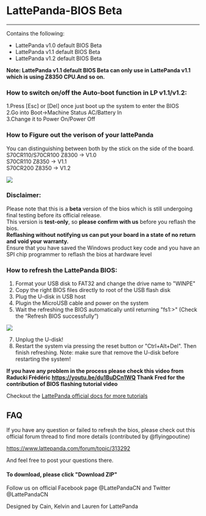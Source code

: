 # LattePanda-BIOS Beta
----------------

Contains the following:

- LattePanda v1.0 default BIOS Beta
- LattePanda v1.1 default BIOS Beta
- LattePanda v1.2 default BIOS Beta

**Note: LattePanda v1.1 default BIOS Beta can only use in LattePanda v1.1 which is using Z8350 CPU.And so on.**     
  
  
### How to switch on/off the Auto-boot function in LP v1.1/v1.2:
1.Press [Esc] or [Del] once just boot up the system to enter the BIOS  
2.Go into Boot->Machine Status AC/Battery In  
3.Change it to Power On/Power Off
  
  
### How to Figure out the verison of your lattePanda
You can distinguishing between both by the stick on the side of the board.  
S70CR110/S70CR100 Z8300 -> V1.0    
S70CR110 Z8350 -> V1.1   
S70CR200 Z8350 -> V1.2  

![](https://github.com/LattePandaTeam/Docs/blob/master/assets/images/8350-sticker.png)



### Disclaimer:   

Please note that this is a **beta** version of the bios which is still undergoing final testing before its official release.  
This version is **test-only**, so **please confirm with us** before you reflash the bios.  
**Reflashing without notifying us can put your board in a state of no return and void your warranty.**  
Ensure that you have saved the Windows product key code and you have an SPI chip programmer to reflash the bios at hardware level


### How to refresh the LattePanda BIOS:

1. Format your USB disk to FAT32 and change the drive name to "WINPE"
2. Copy the right BIOS files directly to root of the USB flash disk
3. Plug the U-disk in USB host
4. Plugin the MicroUSB cable and power on the system
5. Wait the refreshing the BIOS automatically until returning "fs1:\>" (Check the “Refresh BIOS successfully”)

![](https://github.com/LattePandaTeam/Docs/blob/master/assets/images/LP%20V1/V1_BIOS/Refresh-BIOS-successfully.jpg)

7. Unplug the U-disk!
8. Restart the system via pressing the reset button or "Ctrl+Alt+Del". Then finish refreshing.
  Note: make sure that remove the U-disk before restarting the system!

**If you have any problem in the process please check this video from Raducki Frédéric 
https://youtu.be/du1BuDCn1WQ
Thank Fred for the contribution of BIOS flashing tutorial video**


Checkout the [LattePanda official docs for more tutorials](http://www.lattepanda.com/docs) 

## FAQ

If you have any question or failed to refresh the bios, please check out this official forum thread to find more details (contributed by @flyingpoutine)

https://www.lattepanda.com/forum/topic/313292

And feel free to post your questions there. 



#### To download, please click "Download ZIP"

Follow us on official Facebook page @LattePandaCN and Twitter @LattePandaCN

Designed by Cain, Kelvin and Lauren for LattePanda
